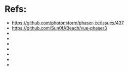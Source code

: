 # Refs:
- https://github.com/photonstorm/phaser-ce/issues/437
- https://github.com/Sun0fABeach/vue-phaser3
- 
- 
- 
- 
- 
- 
- 